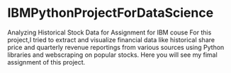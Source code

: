 # IBMPythonProjectForDataScience
Analyzing Historical Stock Data for Assignment for IBM couse
For this project,I tried to extract and visualize financial data like historical share price and quarterly revenue reportings from various sources using Python libraries and webscraping on popular stocks. Here you will see my fimal assignment of this project.
